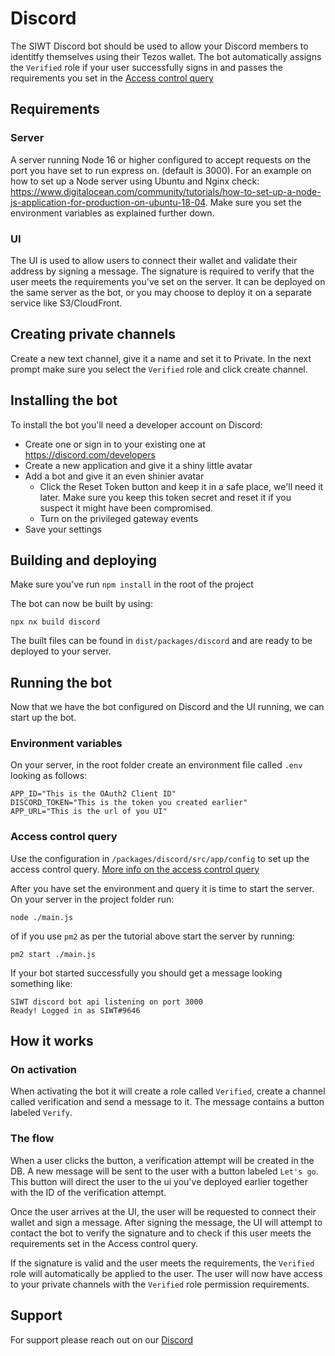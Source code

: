 # Discord

The SIWT Discord bot should be used to allow your Discord members to identitfy themselves using their Tezos wallet. The bot automatically assigns the `Verified` role if your user successfully signs in and passes the requirements you set in the [Access control query](https://github.com/StakeNow/SIWT/tree/develop/packages/acq)

## Requirements

### Server

A server running Node 16 or higher configured to accept requests on the port you have set to run express on. (default is 3000).
For an example on how to set up a Node server using Ubuntu and Nginx check: https://www.digitalocean.com/community/tutorials/how-to-set-up-a-node-js-application-for-production-on-ubuntu-18-04. Make sure you set the environment variables as explained further down.

### UI

The UI is used to allow users to connect their wallet and validate their address by signing a message. The signature is required to verify that the user meets the requirements you've set on the server. It can be deployed on the same server as the bot, or you may choose to deploy it on a separate service like S3/CloudFront.

## Creating private channels

Create a new text channel, give it a name and set it to Private.
In the next prompt make sure you select the `Verified` role and click create channel.

## Installing the bot

To install the bot you'll need a developer account on Discord:

- Create one or sign in to your existing one at https://discord.com/developers
- Create a new application and give it a shiny little avatar
- Add a bot and give it an even shinier avatar
  - Click the Reset Token button and keep it in a safe place, we'll need it later. Make sure you keep this token secret and reset it if you suspect it might have been compromised.
  - Turn on the privileged gateway events
- Save your settings

## Building and deploying

Make sure you've run `npm install` in the root of the project

The bot can now be built by using:

```
npx nx build discord
```

The built files can be found in `dist/packages/discord` and are ready to be deployed to your server.

## Running the bot

Now that we have the bot configured on Discord and the UI running, we can start up the bot.

### Environment variables

On your server, in the root folder create an environment file called `.env` looking as follows:

```
APP_ID="This is the OAuth2 Client ID"
DISCORD_TOKEN="This is the token you created earlier"
APP_URL="This is the url of you UI"
```

### Access control query

Use the configuration in `/packages/discord/src/app/config` to set up the access control query.
[More info on the access control query](https://github.com/StakeNow/SIWT/tree/develop/packages/acq)

After you have set the environment and query it is time to start the server.
On your server in the project folder run:

```
node ./main.js
```

of if you use `pm2` as per the tutorial above start the server by running:

```
pm2 start ./main.js
```

If your bot started successfully you should get a message looking something like:

```
SIWT discord bot api listening on port 3000
Ready! Logged in as SIWT#9646
```

## How it works

### On activation

When activating the bot it will create a role called `Verified`, create a channel called verification and send a message to it.
The message contains a button labeled `Verify`.

### The flow

When a user clicks the button, a verification attempt will be created in the DB.
A new message will be sent to the user with a button labeled `Let's go`.
This button will direct the user to the ui you've deployed earlier together with the ID of the verification attempt.

Once the user arrives at the UI, the user will be requested to connect their wallet and sign a message.
After signing the message, the UI will attempt to contact the bot to verify the signature and to check if this user meets
the requirements set in the Access control query.

If the signature is valid and the user meets the requirements, the `Verified` role will automatically be applied to the user.
The user will now have access to your private channels with the `Verified` role permission requirements.

## Support

For support please reach out on our [Discord](https://discord.com/invite/6J3bjhkpxm?utm_source=GH&utm_medium=GH&utm_campaign=GH)
